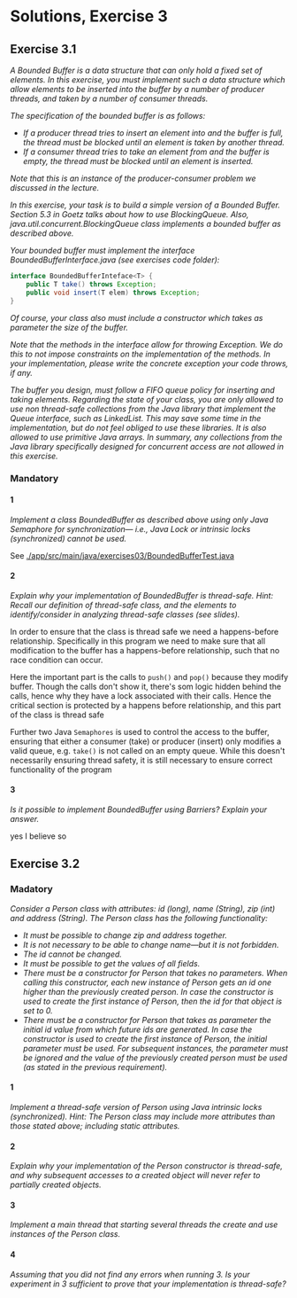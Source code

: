 # Solutions, Exercise 3

## Exercise 3.1
*A Bounded Buffer is a data structure that can only hold a fixed set of elements. In this exercise, you must implement such a data structure which allow elements to be inserted into the buffer by a number of producer threads, and taken by a number of consumer threads.*

*The specification of the bounded buffer is as follows:*

- *If a producer thread tries to insert an element into and the buffer is full, the thread must be blocked until an element is taken by another thread.*
- *If a consumer thread tries to take an element from and the buffer is empty, the thread must be blocked until an element is inserted.*

*Note that this is an instance of the producer-consumer problem we discussed in the lecture.*

*In this exercise, your task is to build a simple version of a Bounded Buffer. Section 5.3 in Goetz talks about how to use BlockingQueue. Also, java.util.concurrent.BlockingQueue class implements a bounded buffer as described above.*

*Your bounded buffer must implement the interface BoundedBufferInterface.java (see exercises code folder):*

```java
interface BoundedBufferInteface<T> {
    public T take() throws Exception;
    public void insert(T elem) throws Exception;
}
```

*Of course, your class also must include a constructor which takes as parameter the size of the buffer.*

*Note that the methods in the interface allow for throwing Exception. We do this to not impose constraints on the implementation of the methods. In your implementation, please write the concrete exception your code throws, if any.*

*The buffer you design, must follow a FIFO queue policy for inserting and taking elements. Regarding the state of your class, you are only allowed to use non thread-safe collections from the Java library that implement the Queue interface, such as LinkedList<T>. This may save some time in the implementation, but do not feel obliged to use these libraries. It is also allowed to use primitive Java arrays. In summary, any collections from the Java library specifically designed for concurrent access are not allowed in this exercise.*

### Mandatory

#### 1
*Implement a class BoundedBuffer<T> as described above using only Java Semaphore for synchronization— i.e., Java Lock or intrinsic locks (synchronized) cannot be used.*

See [./app/src/main/java/exercises03/BoundedBufferTest.java](./app/src/main/java/exercises03/BoundedBufferTest.java)

#### 2
*Explain why your implementation of BoundedBuffer<T> is thread-safe. Hint: Recall our definition of thread-safe class, and the elements to identify/consider in analyzing thread-safe classes (see slides).*

In order to ensure that the class is thread safe we need a happens-before relationship. Specifically in this program we need to make sure that all modification to the buffer has a happens-before relationship, such that no race condition can occur.

Here the important part is the calls to `push()` and `pop()` because they modify buffer. Though the calls don't show it, there's som logic hidden behind the calls, hence why they have a lock associated with their calls. Hence the critical section is protected by a happens before relationship, and this part of the class is thread safe

Further two Java `Semaphores` is used to control the access to the buffer, ensuring that either a consumer (take) or producer (insert) only modifies a valid queue, e.g. `take()` is not called on an empty queue. While this doesn't necessarily ensuring thread safety, it is still necessary to ensure correct functionality of the program

#### 3
*Is it possible to implement BoundedBuffer<T> using Barriers? Explain your answer.*

yes I believe so

## Exercise 3.2

### Madatory
*Consider a Person class with attributes: id (long), name (String), zip (int) and address (String). The Person class has the following functionality:*

- *It must be possible to change zip and address together.*
- *It is not necessary to be able to change name—but it is not forbidden.*
- *The id cannot be changed.*
- *It must be possible to get the values of all fields.*
- *There must be a constructor for Person that takes no parameters. When calling this constructor, each new instance of Person gets an id one higher than the previously created person. In case the constructor is used to create the first instance of Person, then the id for that object is set to 0.*
- *There must be a constructor for Person that takes as parameter the initial id value from which future ids are generated. In case the constructor is used to create the first instance of Person, the initial parameter must be used. For subsequent instances, the parameter must be ignored and the value of the previously created person must be used (as stated in the previous requirement).*

#### 1
*Implement a thread-safe version of Person using Java intrinsic locks (synchronized). Hint: The Person class may include more attributes than those stated above; including static attributes.*

#### 2
*Explain why your implementation of the Person constructor is thread-safe, and why subsequent accesses to a created object will never refer to partially created objects.*

#### 3
*Implement a main thread that starting several threads the create and use instances of the Person class.*

#### 4
*Assuming that you did not find any errors when running 3. Is your experiment in 3 sufficient to prove that your implementation is thread-safe?*
